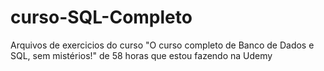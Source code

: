 # curso-SQL-Completo

Arquivos de exercicios do curso "O curso completo de Banco de Dados e SQL, sem mistérios!" de 58 horas que estou fazendo na Udemy
